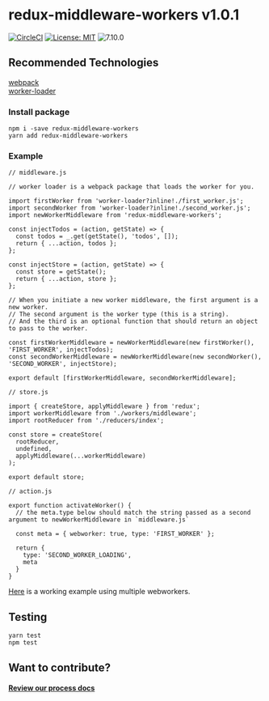 # redux-middleware-workers v1.0.1

[![CircleCI](https://circleci.com/gh/Natasha08/redux-middleware-workers.svg?style=shield)](https://circleci.com/gh/Natasha08/redux-middleware-workers)
[![License: MIT](https://img.shields.io/badge/License-MIT-blue.svg)](https://opensource.org/licenses/MIT)
![7.10.0](https://img.shields.io/npm/v/@cycle/core.svg)

## Recommended Technologies
[webpack](https://github.com/webpack/webpack)  
[worker-loader](https://github.com/webpack-contrib/worker-loader)

### Install package
`npm i -save redux-middleware-workers`  
`yarn add redux-middleware-workers`

### Example

```
// middleware.js

// worker loader is a webpack package that loads the worker for you.

import firstWorker from 'worker-loader?inline!./first_worker.js';
import secondWorker from 'worker-loader?inline!./second_worker.js';
import newWorkerMiddleware from 'redux-middleware-workers';

const injectTodos = (action, getState) => {
  const todos = _.get(getState(), 'todos', []);
  return { ...action, todos };
};

const injectStore = (action, getState) => {
  const store = getState();
  return { ...action, store };
};

// When you initiate a new worker middleware, the first argument is a new worker.
// The second argument is the worker type (this is a string).
// And the third is an optional function that should return an object to pass to the worker.

const firstWorkerMiddleware = newWorkerMiddleware(new firstWorker(), 'FIRST_WORKER', injectTodos);
const secondWorkerMiddleware = newWorkerMiddleware(new secondWorker(), 'SECOND_WORKER', injectStore);

export default [firstWorkerMiddleware, secondWorkerMiddleware];
```

```
// store.js

import { createStore, applyMiddleware } from 'redux';
import workerMiddleware from './workers/middleware';
import rootReducer from './reducers/index';

const store = createStore(
  rootReducer,
  undefined,
  applyMiddleware(...workerMiddleware)
);

export default store;
```

```
// action.js

export function activateWorker() {
  // the meta.type below should match the string passed as a second argument to newWorkerMiddleware in `middleware.js`

  const meta = { webworker: true, type: 'FIRST_WORKER' };

  return {
    type: 'SECOND_WORKER_LOADING',
    meta
  }
}

```

[Here](https://github.com/Natasha08/redux-middleware-workers-example) is a working example using multiple webworkers.

## Testing
`yarn test`  
`npm test`

## Want to contribute?

#### [Review our process docs](./PROCESS.md)
